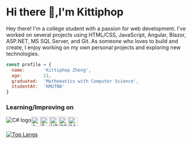 # Hi there 👋,I'm Kittiphop
Hey there! I'm a college student with a passion for web development. I've worked on several projects using HTML/CSS, JavaScript, Angular, Blazor, ASP.NET, MS SQL Server, and Git. As someone who loves to build and create, I enjoy working on my own personal projects and exploring new technologies.
```javascript
const profile = {
  name:       'Kittiphop Zheng',
  age:        21,
  graduated:  'Mathematics with Computer Science',
  studentAt:  'KMUTNB'
}
```
### Learning/Improving on
<div style="display: flex;">
  <img src="https://img.shields.io/badge/.NET-512BD4?style=for-the-badge&logo=dotnet&logoColor=white" alt="C# logo" title="C#" />
  <img src="https://img.shields.io/badge/Angular-DD0031?style=for-the-badge&logo=angular&logoColor=white" alt="Angular logo" title="Angular" height="25" />
  <img src="https://img.shields.io/badge/TypeScript-007ACC?style=for-the-badge&logo=typescript&logoColor=white" alt="Typescript logo" title="Javascript" height="25" />
  <br />
  <img src="https://img.shields.io/badge/HTML5-E34F26?style=for-the-badge&logo=html5&logoColor=white" alt="HTML5 logo" title="HTML5" height="25" />
  <img src="https://img.shields.io/badge/CSS3-1572B6?style=for-the-badge&logo=css3&logoColor=white" alt="CSS3 logo" title="CSS3" height="25" />
  <img src="https://img.shields.io/badge/Sass-CC6699?style=for-the-badge&logo=sass&logoColor=white" alt="SASS logo" title="CSS3" height="25" />
</div>

[![Top Langs](https://github-readme-stats.vercel.app/api/top-langs/?username=KTpos9&layout=compact)](https://github.com/anuraghazra/github-readme-stats)
<!--
**KTpos9/KTpos9** is a ✨ _special_ ✨ repository because its `README.md` (this file) appears on your GitHub profile.

Here are some ideas to get you started:

- 🔭 I’m currently working on ...
- 🌱 I’m currently learning ...
- 👯 I’m looking to collaborate on ...
- 🤔 I’m looking for help with ...
- 💬 Ask me about ...
- 📫 How to reach me: ...
- 😄 Pronouns: ...
- ⚡ Fun fact: ...
-->
